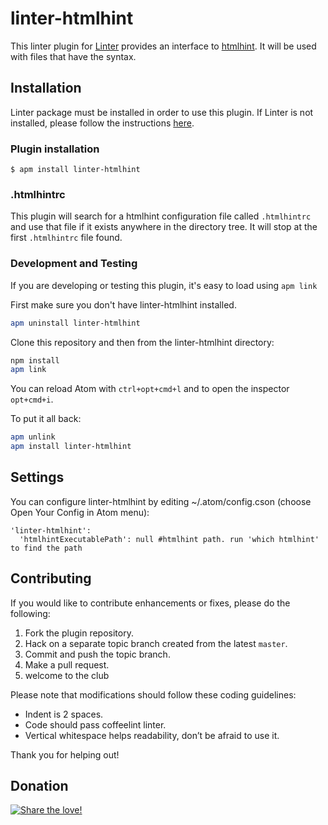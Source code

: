 linter-htmlhint
=========================

This linter plugin for [Linter](https://github.com/AtomLinter/Linter) provides an interface to [htmlhint](https://github.com/yaniswang/HTMLHint). It will be used with files that have the syntax.

## Installation
Linter package must be installed in order to use this plugin. If Linter is not installed, please follow the instructions [here](https://github.com/AtomLinter/Linter).

### Plugin installation
```
$ apm install linter-htmlhint
```

### .htmlhintrc
This plugin will search for a htmlhint configuration file called `.htmlhintrc` and use that file if it exists anywhere in the directory tree.  It will stop at the first `.htmlhintrc` file found.

### Development and Testing
If you are developing or testing this plugin, it's easy to load using `apm link`

First make sure you don't have linter-htmlhint installed.
```bash
apm uninstall linter-htmlhint
```

Clone this repository and then from the linter-htmlhint directory:
```bash
npm install
apm link
```

You can reload Atom with `ctrl+opt+cmd+l` and to open the inspector `opt+cmd+i`.

To put it all back:
```bash
apm unlink
apm install linter-htmlhint
```

## Settings
You can configure linter-htmlhint by editing ~/.atom/config.cson (choose Open Your Config in Atom menu):
```
'linter-htmlhint':
  'htmlhintExecutablePath': null #htmlhint path. run 'which htmlhint' to find the path
```

## Contributing
If you would like to contribute enhancements or fixes, please do the following:

1. Fork the plugin repository.
1. Hack on a separate topic branch created from the latest `master`.
1. Commit and push the topic branch.
1. Make a pull request.
1. welcome to the club

Please note that modifications should follow these coding guidelines:

- Indent is 2 spaces.
- Code should pass coffeelint linter.
- Vertical whitespace helps readability, don’t be afraid to use it.

Thank you for helping out!

## Donation
[![Share the love!](https://chewbacco-stuff.s3.amazonaws.com/donate.png)](https://www.paypal.com/cgi-bin/webscr?cmd=_s-xclick&hosted_button_id=KXUYS4ARNHCN8)
